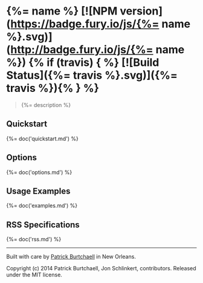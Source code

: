 # {%= name %} [![NPM version](https://badge.fury.io/js/{%= name %}.svg)](http://badge.fury.io/js/{%= name %}) {% if (travis) { %} [![Build Status]({%= travis %}.svg)]({%= travis %}){% } %}

> {%= description %}

## Quickstart
{%= doc('quickstart.md') %}

## Options
{%= doc('options.md') %}

## Usage Examples
{%= doc('examples.md') %}

## RSS Specifications
{%= doc('rss.md') %}

***
Built with care by [Patrick Burtchaell](http://twitter.com/pburtchaell) in New Orleans.

Copyright (c) 2014 Patrick Burtchaell, Jon Schlinkert, contributors. Released under the MIT license.

[grunt]: http://gruntjs.com/
[Getting Started]: https://github.com/gruntjs/grunt/blob/devel/docs/getting_started.md
